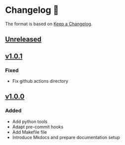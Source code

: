 # Changelog 📒

The format is based on [Keep a Changelog](https://keepachangelog.com/en/1.0.0/).

## [Unreleased]

## [v1.0.1]

### Fixed

- Fix github actions directory

## [v1.0.0]

### Added

- Add python tools
- Adapt pre-commit hooks
- Add Makefile file
- Introduce Mkdocs and prepare documentation setup

[Unreleased]: https://github.com/iandronis/python-project-template/compare/v1.0.1...develop
[v1.0.1]: https://github.com/iandronis/python-project-template/compare/v1.0.0...v1.0.1
[v1.0.0]: https://github.com/iandronis/python-project-template/releases/tag/v1.0.0
